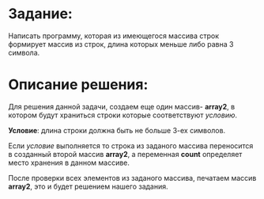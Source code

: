 # Задание:

Написать программу, которая из имеющегося массива строк формирует массив из строк, длина которых меньше либо равна 3 символа. 

# Описание решения:

Для решения данной задачи, создаем еще один массив- **array2**, в котором будут храниться строки которые соответствуют *условию*.

**Условие**: длина строки должна быть не больше 3-ех символов.

Если *условие* выполняется то строка из заданого массива переносится в созданный второй массив **array2**, а переменная **count** определяет место хранения в данном массиве.

После проверки всех элементов из заданого массива, печатаем массив **array2**, это и будет решением нашего задания.